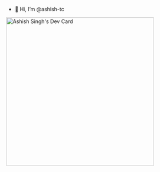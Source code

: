 - 👋 Hi, I’m @ashish-tc

<a href="https://app.daily.dev/Ashish2406"><img src="https://api.daily.dev/devcards/4c4c85edc2364795824f1fb60a4e700e.png?r=lee" width="400" alt="Ashish Singh's Dev Card"/></a>
